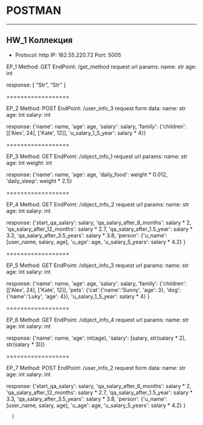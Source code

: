 POSTMAN
===========
_________
**HW_1 Коллекция**
-------------------
- Protocol: http
IP: 162.55.220.72
Port: 5005

EP_1
Method: GET
EndPoint: /get_method
request url params: 
 name: str
 age: int

response: 
[
    “Str”,
    “Str”
]










==================

EP_2
Method: POST
EndPoint: /user_info_3
request form data: 
 name: str
 age: int
 salary: int

response: 
{'name': name,
          'age': age,
          'salary': salary,
          'family': {'children': [['Alex', 24], ['Kate', 12]],
                     'u_salary_1_5_year': salary * 4}}


==================

EP_3
Method: GET
EndPoint: /object_info_1
request url params: 
 name: str
 age: int
 weight: int

response: 
{'name': name,
          'age': age,
          'daily_food': weight * 0.012,
          'daily_sleep': weight * 2.5}


==================

EP_4
Method: GET
EndPoint: /object_info_2
request url params: 
 name: str
 age: int
 salary: int

response: 
{'start_qa_salary': salary,
          'qa_salary_after_6_months': salary * 2,
          'qa_salary_after_12_months': salary * 2.7,
          'qa_salary_after_1.5_year': salary * 3.3,
          'qa_salary_after_3.5_years': salary * 3.8,
          'person': {'u_name': [user_name, salary, age],
                     'u_age': age,
                     'u_salary_5_years': salary * 4.2}
          }


==================

EP_5
Method: GET
EndPoint: /object_info_3
request url params: 
 name: str
 age: int
 salary: int

response: 
{'name': name,
          'age': age,
          'salary': salary,
          'family': {'children': [['Alex', 24], ['Kate', 12]],
                     'pets': {'cat':{'name':'Sunny',
                                     'age': 3},
                              'dog':{'name':'Luky',
                                     'age': 4}},
                     'u_salary_1_5_year': salary * 4}
          }


==================

EP_6
Method: GET
EndPoint: /object_info_4
request url params: 
 name: str
 age: int
 salary: int

response: 
{'name': name,
          'age': int(age),
          'salary': [salary, str(salary * 2), str(salary * 3)]}


==================

EP_7
Method: POST
EndPoint: /user_info_2
request form data: 
 name: str
 age: int
 salary: int

response: 
{'start_qa_salary': salary,
          'qa_salary_after_6_months': salary * 2,
          'qa_salary_after_12_months': salary * 2.7,
          'qa_salary_after_1.5_year': salary * 3.3,
          'qa_salary_after_3.5_years': salary * 3.8,
          'person': {'u_name': [user_name, salary, age],
                     'u_age': age,
                     'u_salary_5_years': salary * 4.2}
          }
      
      
      
      
      
      }
